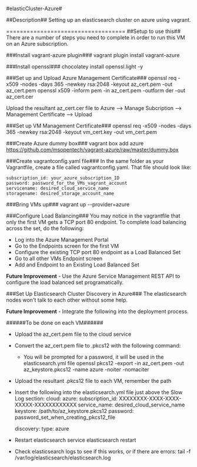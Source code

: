 #elasticCluster-Azure#

##Description##
Setting up an elasticsearch cluster on azure using vagrant.

===================================
##Setup to use this##
There are a number of steps you need to complete in order to run this VM on an Azure subscription.

###Install vagrant-azure plugin###
    vagrant plugin install vagrant-azure

###Install openssl###
    chocolatey install openssl.light -y
    
###Set up and Upload Azure Management Certificate###
    openssl req -x509 -nodes -days 365 -newkey rsa:2048 -keyout az_cert.pem -out az_cert.pem
    openssl x509 -inform pem -in az_cert.pem -outform der -out az_cert.cer

Upload the resultant az_cert.cer file to Azure --> Manage Subcription --> Management Certificate --> Upload
	
###Set up VM Management Certificate###
    openssl req -x509 -nodes -days 365 -newkey rsa:2048 -keyout vm_cert.key -out vm_cert.pem
  
###Create Azure dummy box###
    vagrant box add azure https://github.com/msopentech/vagrant-azure/raw/master/dummy.box

###Create vagrantconfig.yaml file###
In the same folder as your Vagrantfile, create a file called vagrantconfig.yaml.  That file should look like:

    subscription_id: your_azure_subscription_ID
	password: password_for_the_VMs_vagrant_account
	servicename: desired_cloud_service_name
	storagename: desired_storage_account_name

###Bring VMs up###
    vagrant up --provider=azure
	
###Configure Load Balancing###
You may notice in the vagrantfile that only the first VM gets a TCP port 80 endpoint.  To complete load balancing across the set, do the following:
+ Log into the Azure Management Portal
+ Go to the Endpoints screen for the first VM
+ Configure the existing TCP port 80 endpoint as a Load Balanced Set
+ Go to all other VMs Endpoint screen
+ Add and Endpoint to an Existing Load Balanced Set

**Future Improvement** - Use the Azure Service Management REST API to configure the load balanced set programatically.

###Set Up Elasticsearch Cluster Discovery in Azure###
The elasticsearch nodes won't talk to each other without some help.  

**Future Improvement** - Integrate the following into the deployment process.

######To be done on each VM######
+ Upload the az_cert.pem file to the cloud service
+ Convert the az_cert.pem file to .pkcs12 with the following command:
  * You will be prompted for a password, it will be used in the elasticsearch.yml file
    openssl pkcs12 -export -in az_cert.pem -out az_keystore.pkcs12 -name azure -noiter -nomaciter
+ Upload the resultant .pkcs12 file to each VM, remember the path
+ Insert the following into the elasticsearch.yml file just above the Slow Log section:
    cloud:
        azure:
             subscription_id: XXXXXXXX-XXXX-XXXX-XXXXX-XXXXXXXXXXXX
             service_name: desired_cloud_service_name
             keystore: /path/to/az_keystore.pkcs12
             password: password_set_when_creating_pkcs12_file

    discovery:
        type: azure
+ Restart elasticsearch
    service elasticsearch restart
+ Check elasticsearch logs to see if this works, or if there are errors:
    tail -f /var/log/elasticsearch/elasticsearch.log


